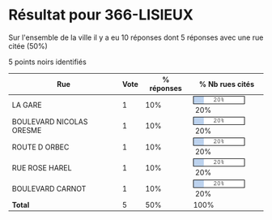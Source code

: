 # Résultat pour 366-LISIEUX

Sur l'ensemble de la ville il y a eu 10 réponses dont 5 réponses avec une rue citée (50%)

5 points noirs identifiés

| Rue | Vote | % réponses | % Nb rues cités|
|-----|------|------------|----------------|
| LA GARE | 1 | 10% | <img src="../../img/bar_20.gif" />&nbsp;20%|
| BOULEVARD NICOLAS ORESME | 1 | 10% | <img src="../../img/bar_20.gif" />&nbsp;20%|
| ROUTE D ORBEC | 1 | 10% | <img src="../../img/bar_20.gif" />&nbsp;20%|
| RUE ROSE HAREL | 1 | 10% | <img src="../../img/bar_20.gif" />&nbsp;20%|
| BOULEVARD CARNOT | 1 | 10% | <img src="../../img/bar_20.gif" />&nbsp;20%|
| **Total** | 5 | 50% | 100%|

